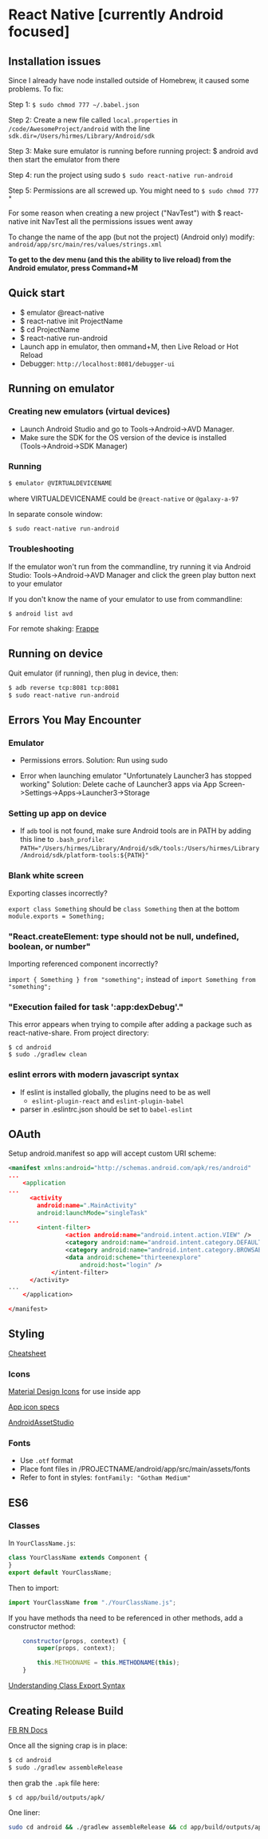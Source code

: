 # React Native [currently Android focused]


## Installation issues

Since I already have node installed outside of Homebrew, it caused some problems. To fix:

Step 1:
`$ sudo chmod 777 ~/.babel.json`

Step 2:
Create a new file called `local.properties` in `/code/AwesomeProject/android` with the line
`sdk.dir=/Users/hirmes/Library/Android/sdk`

Step 3:
Make sure emulator is running before running project:
$ android avd
then start the emulator from there

Step 4:
run the project using sudo
`$ sudo react-native run-android`

Step 5:
Permissions are all screwed up. You might need to
`$ sudo chmod 777 *`


For some reason when creating a new project ("NavTest") with $ react-native init NavTest all the permissions issues went away

To change the name of the app (but not the project) (Android only) modify:
`android/app/src/main/res/values/strings.xml`

**To get to the dev menu (and this the ability to live reload) from the Android emulator, press Command+M**

## Quick start

* $ emulator @react-native
* $ react-native init ProjectName
* $ cd ProjectName
* $ react-native run-android
* Launch app in emulator, then ommand+M, then Live Reload or Hot Reload
* Debugger: `http://localhost:8081/debugger-ui`

## Running on emulator

### Creating new emulators (virtual devices)
* Launch Android Studio and go to Tools→Android→AVD Manager.
* Make sure the SDK for the OS version of the device is installed (Tools→Android→SDK Manager)

### Running

```bash
$ emulator @VIRTUALDEVICENAME
```

where VIRTUALDEVICENAME could be `@react-native` or `@galaxy-a-97`


In separate console window:

```bash
$ sudo react-native run-android
```

### Troubleshooting

If the emulator won't run from the commandline, try running it via Android Studio: Tools→Android→AVD Manager and click the green play button next to your emulator


If you don't know the name of your emulator to use from commandline:

`$ android list avd`

For remote shaking: [Frappe](https://github.com/niftylettuce/frappe)

## Running on device

Quit emulator (if running), then plug in device, then:

```bash
$ adb reverse tcp:8081 tcp:8081
$ sudo react-native run-android
```

## Errors You May Encounter

### Emulator

* Permissions errors. Solution: Run using sudo

* Error when launching emulator "Unfortunately Launcher3 has stopped working" Solution: Delete cache of Launcher3 apps via App Screen->Settings->Apps->Launcher3->Storage

### Setting up app on device

* If `adb` tool is not found, make sure Android tools are in PATH by adding this line to `.bash_profile`:
	`PATH="/Users/hirmes/Library/Android/sdk/tools:/Users/hirmes/Library/Android/sdk/platform-tools:${PATH}"`
	
### Blank white screen

Exporting classes incorrectly?

`export class Something` should be `class Something` then at the bottom `module.exports = Something;`

### "React.createElement: type should not be null, undefined, boolean, or number"

Importing referenced component incorrectly?

`import { Something } from "something";` instead of `import Something from "something";`

### "Execution failed for task ':app:dexDebug'."

This error appears when trying to compile after adding a package such as react-native-share. From project directory:

	$ cd android
	$ sudo ./gradlew clean
	
### eslint errors with modern javascript syntax

* If eslint is installed globally, the plugins need to be as well
	* `eslint-plugin-react` and `eslint-plugin-babel`
* parser in .eslintrc.json should be set to `babel-eslint`

## OAuth

Setup android.manifest so app will accept custom URI scheme:

```xml
<manifest xmlns:android="http://schemas.android.com/apk/res/android"
...
    <application
...
      <activity
        android:name=".MainActivity"
        android:launchMode="singleTask"
...
        <intent-filter>
                <action android:name="android.intent.action.VIEW" />
                <category android:name="android.intent.category.DEFAULT" />
                <category android:name="android.intent.category.BROWSABLE" />
                <data android:scheme="thirteenexplore"
                    android:host="login" />
            </intent-filter>
      </activity>
...
    </application>

</manifest>
```

## Styling

[Cheatsheet](https://github.com/vhpoet/react-native-styling-cheat-sheet)

### Icons

[Material Design Icons](https://materialdesignicons.com/) for use inside app

[App icon specs](http://stackoverflow.com/questions/34329715/how-to-make-react-native-app-icon)

[AndroidAssetStudio](http://romannurik.github.io/AndroidAssetStudio/)

### Fonts

* Use `.otf` format
* Place font files in /PROJECTNAME/android/app/src/main/assets/fonts
* Refer to font in styles: `fontFamily: "Gotham Medium"`

## ES6

### Classes

In `YourClassName.js`:

```javascript
class YourClassName extends Component {
}
export default YourClassName;
```

Then to import:

```javascript
import YourClassName from "./YourClassName.js";
```

If you have methods tha need to be referenced in other methods, add a constructor method:

```javascript
	constructor(props, context) {
		super(props, context);

		this.METHODNAME = this.METHODNAME(this);
	}
```

[Understanding Class Export Syntax](http://stackoverflow.com/questions/31852933/why-es6-react-component-works-only-with-export-default/31853887#31853887)

## Creating Release Build

[FB RN Docs](https://facebook.github.io/react-native/docs/signed-apk-android.html)

Once all the signing crap is in place:

```bash
$ cd android
$ sudo ./gradlew assembleRelease
```
then grab the `.apk` file here:

`$ cd app/build/outputs/apk/`

One liner:

```bash
sudo cd android && ./gradlew assembleRelease && cd app/build/outputs/apk/ && open .
```


